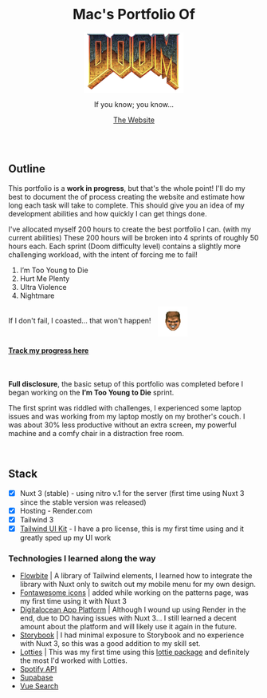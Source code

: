 <h1 align="center" style="margin-top: 0px;">Mac's Portfolio Of</h1>
<p align="center" style="margin-bottom: 0px !important;">
  <img width="200" src="https://github.com/Drew-Macgibbon/design-portfolio/blob/main/public/readme/doom-logo.png" align="center">
</p>
<p align="center" >If you know; you know...</p>

<p align="center" ><a href="https://mltech.ltd">The Website</a></p>

&nbsp;  
&nbsp;   

## Outline

This portfolio is a **work in progress**, but that's the whole point!
I'll do my best to document the of process creating the website and estimate how long each task will take to complete. 
This should give you an idea of my development abilities and how quickly I can get things done. 

I've allocated myself 200 hours to create the best portfolio I can. (with my current abilities)
These 200 hours will be broken into 4 sprints of roughly 50 hours each.
Each sprint (Doom difficulty level) contains a slightly more challenging workload, with the intent of forcing me to fail!

1. I’m Too Young to Die
2. Hurt Me Plenty
3. Ultra Violence
4. Nightmare

<span align=center>
If I don't fail, I coasted... that won't happen!
<img
  src="https://github.com/Drew-Macgibbon/design-portfolio/blob/main/public/readme/doom-head.png"
  align="center"
  style="margin-bottom: 0px !important; margin-left: 10px !important;"
  height="60"
  width="60">
</span>

#### [Track my progress here](https://github.com/users/Drew-Macgibbon/projects/2)

&nbsp;  

**Full disclosure**, the basic setup of this portfolio was completed before I began working on the **I’m Too Young to Die** sprint.

The first sprint was riddled with challenges, I experienced some laptop issues and was working from my laptop mostly on my brother's couch. I was about 30% less productive without an extra screen, my powerful machine and a comfy chair in a distraction free room.

&nbsp;  

## Stack

- [x] Nuxt 3 (stable) - using nitro v.1 for the server (first time using Nuxt 3 since the stable version was released)
- [x] Hosting - Render.com
- [x] Tailwind 3
- [x] [Tailwind UI Kit](https://app.tailwinduikit.com/listing/webapp/master_layout/boxed_layout) - I have a pro license, this is my first time using and it greatly sped up my UI work

<!-- 
&nbsp;  
&nbsp;

## I’m Too Young to Die (12/02/2022 @ 1:28 AM)
- [x] Update readme with most planned action
- [x] Mobile Responsive: make sure the website looks good on mobile | est. 2 hour(s)
- [x] CSS Patterns: showcase some CSS patterns, allow the user to change colour and copy code | est. 2 hour(s)
- [x] Dynamic Routes: Example of dynamic routes | est. 1 hour(s)
- [x] Clean up current work | est. 1.5 hour(s)
- [x] Lottie Animations: Example of Lottie use | est. 2 hour(s)
- [X] Fontawesome Icons: Example of Fontawesome Icons | est. 1 hour(s)
- [x] Portfolio Showcase:
  - [x] Portfolio showcase card | est. 2 hour(s)
  - [x] Portfolio showcase post | est. 2 hour(s)
  - [ ] Write 2 showcases | est. 3 hour(s)
- [x] PDF Viewer: custom full view PDF viewer for business plan | est. 1 hour(s)
- [x] Homepage
 - [x] Tidy up hero | est. .5 hour(s)
 - [x] Contact Section | est. 1 hour(s) | 30 min taken
- [x] Showcase Code Examples: Showcase my Codewars work | est. 2 hour(s)
- [x] Add Dynamic content | est. 6 hour(s)
- [X] CSS Animations: instead of showing an animation page, I decided to use some animations across the website | est. 2 hour(s) 
- [x] [Storybook](https://storybook.js.org/docs/vue/writing-stories/introduction): Allows teams to design/develop components in isolation  | est. 1 hour(s)
 -->

### Technologies I learned along the way

- [Flowbite]() | A library of Tailwind elements, I learned how to integrate the library with Nuxt only to switch out my mobile menu for my own design.
- [Fontawesome icons]() | added while working on the patterns page, was my first time using it with Nuxt 3
- [Digitalocean App Platform]() | Although I wound up using Render in the end, due to DO having issues with Nuxt 3... I still learned a decent amount about the platform and will likely use it again in the future.
- [Storybook]() | I had minimal exposure to Storybook and no experience with Nuxt 3, so this was a good addition to my skill set.
- [Lotties]() | This was my first time using this [lottie package]() and definitely the most I'd worked with Lotties.
- [Spotify API]()
- [Supabase]()
- [Vue Search]()

<!-- 
### Work Tracker 1 | 46/48 HRS

***I only thought of this midway through the first block of work, so some of the times below are estimates***

##### 3rd December
- START: 4:12PM (7:28H)
- START: UI Cleanup 11:36PM (2:00H)
- SLEEP: 1:33AM
##### 4th December
- START: 12:12PM | Dynamic showcase (1:28H)
- START: 1:30PM | Next js (3:06H)
- BREAK: 4:36PM 
- START: 7:47PM | Next js (3:23H)
- START: 11:10PM | Lottie animation (3:40H)
- FINISH 2:30AM
##### 5th December
- START: 2:35AM | Fontawesome icons (1:45H)
- START: 4:20AM | Pdf viewer (2:10H)
- BREAK: 6:30AM
- START 7:30AM | Dynamic showcase (4:20H)
- BREAK 11:50AM
- START: 10:30PM | App cleanup (5:30H)
##### 6th December
- START: 4:00AM | Writing content (1:20HR)
- START: 5:20AM | UI Bug fixes (7:10HR)
- START 12:30PM | Animations (4:30H)
- BREAK 5:00PM
##### 7th December
- START: 11AM | UI Bug fixes (2:00H)
- START: 1PM | Writing content & update Readme


### Technologies I learned along the way

 -->
